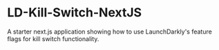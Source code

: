 # LD-Kill-Switch-NextJS
A starter next.js application showing how to use LaunchDarkly's feature flags for kill switch functionality.
